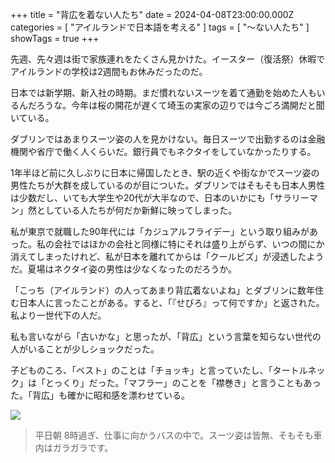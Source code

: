 +++
title = "背広を着ない人たち"
date = 2024-04-08T23:00:00.000Z
categories = [ "アイルランドで日本語を考える" ]
tags = [ "～ない人たち" ]
showTags = true
+++

先週、先々週は街で家族連れをたくさん見かけた。イースター（復活祭）休暇でアイルランドの学校は2週間もお休みだったのだ。

<!--more-->

日本では新学期、新入社の時期。まだ慣れないスーツを着て通勤を始めた人もいるんだろうな。今年は桜の開花が遅くて埼玉の実家の辺りでは今ごろ満開だと聞いている。

ダブリンではあまりスーツ姿の人を見かけない。毎日スーツで出勤するのは金融機関や省庁で働く人くらいだ。銀行員でもネクタイをしていなかったりする。

1年半ほど前に久しぶりに日本に帰国したとき、駅の近くや街なかでスーツ姿の男性たちが大群を成しているのが目についた。ダブリンではそもそも日本人男性は少数だし、いても大学生や20代が大半なので、日本のいかにも「サラリーマン」然としている人たちが何だか新鮮に映ってしまった。

私が東京で就職した90年代には「カジュアルフライデー」という取り組みがあった。私の会社ではほかの会社と同様に特にそれは盛り上がらず、いつの間にか消えてしまったけれど、私が日本を離れてからは「クールビズ」が浸透したようだ。夏場はネクタイ姿の男性は少なくなったのだろうか。

「こっち（アイルランド）の人ってあまり背広着ないよね」とダブリンに数年住む日本人に言ったことがある。すると、「『せびろ』って何ですか」と返された。私より一世代下の人だ。

私も言いながら「古いかな」と思ったが、「背広」という言葉を知らない世代の人がいることが少しショックだった。

子どものころ、「ベスト」のことは「チョッキ」と言っていたし、「タートルネック」は「とっくり」だった。「マフラー」のことを「襟巻き」と言うこともあった。「背広」も確かに昭和感を漂わせている。

![](/2024-04-09-Suits.webp)

> 平日朝 8時過ぎ、仕事に向かうバスの中で。スーツ姿は皆無、そもそも車内はガラガラです。
